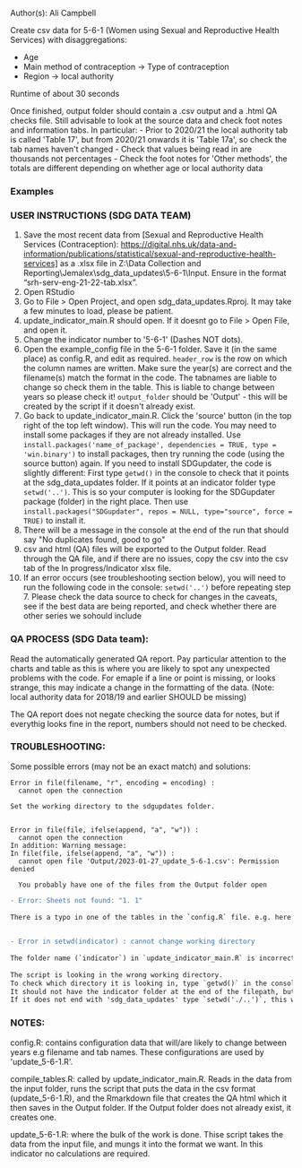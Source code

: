 Author(s): Ali Campbell

Create csv data for 5-6-1 (Women using Sexual and Reproductive Health Services) with disaggregations:
- Age
- Main method of contraception -> Type of contraception
- Region -> local authority

Runtime of about 30 seconds

Once finished, output folder should contain a .csv output and a .html QA checks file. Still advisable to look at the source data and check foot notes and information tabs.
In particular: 
	- Prior to 2020/21 the local authority tab is called 'Table 17', but from 2020/21 onwards it is 'Table 17a', so check the tab names haven't changed
	- Check that values being read in are thousands not percentages
	- Check the foot notes for 'Other methods', the totals are different depending on whether age or local authority data

### Examples


### USER INSTRUCTIONS (SDG DATA TEAM)
1) Save the most recent data from [Sexual and Reproductive Health Services (Contraception): https://digital.nhs.uk/data-and-information/publications/statistical/sexual-and-reproductive-health-services] as a .xlsx file in Z:\Data Collection and Reporting\Jemalex\sdg_data_updates\5-6-1\Input. Ensure in the format “srh-serv-eng-21-22-tab.xlsx”.
2) Open RStudio
3) Go to File > Open Project, and open sdg_data_updates.Rproj. It may take a few minutes to load, please be patient. 
4) update_indicator_main.R should open. If it doesnt go to File > Open File, and open it.
5) Change the indicator number to '5-6-1' (Dashes NOT dots).
6) Open the example_config file in the 5-6-1 folder. Save it (in the same place) as config.R, and edit as required. `header_row` is the row on which the column names are written. Make sure the year(s) are correct and the filename(s) match the format in the code. The tabnames are liable to change so check them in the table.
This is liable to change between years so please check it! `output_folder` should be 'Output' - this will be created by the script if it doesn't already exist. 
7) Go back to update_indicator_main.R. Click the 'source' button (in the top right of the top left window). This will run the code. 
You may need to install some packages if they are not already installed. Use `install.packages('name_of_package', dependencies = TRUE, type = 'win.binary')` to install packages, 
then try running the code (using the source button) again. If you need to install SDGupdater, the code is slightly different: 
First type `getwd()` in the console to check that it points at the sdg_data_updates folder. If it points at an indicator folder type `setwd('..')`. This is so your computer
is looking for the SDGupdater package (folder) in the right place. Then use `install.packages("SDGupdater", repos = NULL, type="source", force = TRUE)` to install it.
8) There will be a message in the console at the end of the run that should say "No duplicates found, good to go"
9) csv and html (QA) files will be exported to the Output folder. Read through the QA file, and if there are no issues, copy the csv into the csv tab of the In progress/Indicator xlsx file.
10) If an error occurs (see troubleshooting section below), you will need to run the following code in the console: `setwd('..')` before repeating step 7.
Please check the data source to check for changes in the caveats, see if the best data are being reported, and check whether there are other series we sohould include

### QA PROCESS (SDG Data team):
Read the automatically generated QA report. Pay particular attention to the charts and table as this is where you are likely to spot any unexpected problems with the code. For
emaple if a line or point is missing, or looks strange, this may indicate a change in the formatting of the data. (Note: local authority data for 2018/19 and earlier SHOULD be missing)

The QA report does not negate checking the source data for notes, but if everythig looks fine in the report, numbers should not need to be checked.

### TROUBLESHOOTING:
Some possible errors (may not be an exact match) and solutions:    

```
Error in file(filename, "r", encoding = encoding) : 
  cannot open the connection

Set the working directory to the sdgupdates folder.  
  
```  

```
Error in file(file, ifelse(append, "a", "w")) : 
  cannot open the connection
In addition: Warning message:
In file(file, ifelse(append, "a", "w")) :
  cannot open file 'Output/2023-01-27_update_5-6-1.csv': Permission denied
  
  You probably have one of the files from the Output folder open
```


  
```diff
- Error: Sheets not found: "1. 1"  
  
There is a typo in one of the tables in the `config.R` file. e.g. here there is an extra space (in this case it should have been 1.1 to match the source.
  
```
  
```diff
- Error in setwd(indicator) : cannot change working directory
  
The folder name (`indicator`) in `update_indicator_main.R` is incorrectly typed. OR    
  
The script is looking in the wrong working directory. 
To check which directory it is looking in, type `getwd()` in the console and hit enter.
It should not have the indicator folder at the end of the filepath, but should end with 'sdg_data_updates'. 
If it does not end with 'sdg_data_updates' type `setwd('./..')`, this will make R look in the directory above.

```


### NOTES:
	
config.R: contains configuration data that will/are likely to change between years e.g filename and tab names.
	These configurations are used by 'update_5-6-1.R'.  
	
compile_tables.R: called by update_indicator_main.R.
	Reads in the data from the input folder, runs the script that puts the data in the csv format (update_5-6-1.R), and the Rmarkdown file that creates the QA html
	which it then saves in the Output folder.  If the Output folder does not already exist, it creates one.  
	
update_5-6-1.R: where the bulk of the work is done.
	Thise script takes the data from the input file, and mungs it into the format we want. In this indicator no calculations are required.
